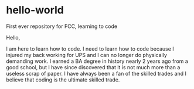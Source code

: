 # hello-world
First ever repository for FCC, learning to code

Hello,

I am here to learn how to code.  I need to learn how to code because I injured my back working for UPS and I can no longer do physically demanding work.  I earned a BA degree in history nearly 2 years ago from a good school, but I have since discovered that it is not much more than a useless scrap of paper.  I have always been a fan of the skilled trades and I believe that coding is the ultimate skilled trade.
